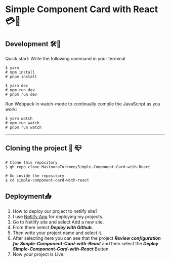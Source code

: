 # Simple Component Card with React 💳📝



## Development 🛠🔨

Quick start: Write the following command in your terminal

```
$ yarn 
# npm install
# pnpm install
```

```
$ yarn dev 
# npm run dev
# pnpm run dev
```

Run Webpack in watch-mode to continually compile the JavaScript as you work:

```
$ yarn watch 
# npm run watch
# pnpm run watch
```

-----

## Cloning the project 🔩 📪

```
# Clone this repository
$ gh repo clone MastooraTurkmen/Simple-Component-Card-with-React

# Go inside the repository
$ cd simple-component-card-with-react

```

## Deployment📥
1. How to deploy our project to netlify site?
2. I use [Netlify App](https://app.netlify.com/) for deploying my projects.
3. Go to Netlify site and select Add a new site.
4. From there select **_Deploy with Github_**.
5. Then write your project name and select it.
6. After selecting here you can see that the project **_Review configuration for Simple-Component-Card-with-React_** and then select the **_Deploy Simple-Component-Card-with-React_** Button.
7. Now your project is Live.

